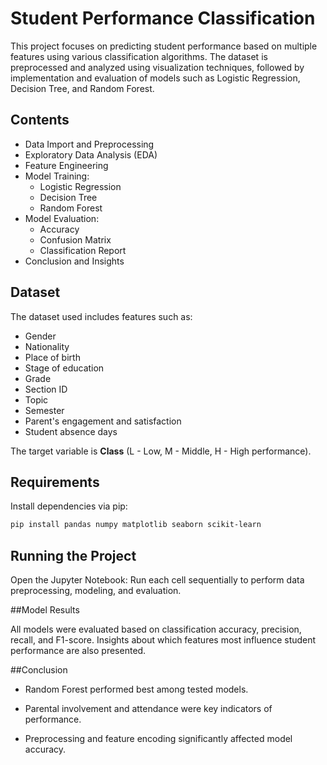 # Student Performance Classification

This project focuses on predicting student performance based on multiple features using various classification algorithms. The dataset is preprocessed and analyzed using visualization techniques, followed by implementation and evaluation of models such as Logistic Regression, Decision Tree, and Random Forest.

## Contents

- Data Import and Preprocessing
- Exploratory Data Analysis (EDA)
- Feature Engineering
- Model Training:
  - Logistic Regression
  - Decision Tree
  - Random Forest
- Model Evaluation:
  - Accuracy
  - Confusion Matrix
  - Classification Report
- Conclusion and Insights

## Dataset

The dataset used includes features such as:

- Gender
- Nationality
- Place of birth
- Stage of education
- Grade
- Section ID
- Topic
- Semester
- Parent's engagement and satisfaction
- Student absence days

The target variable is **Class** (L - Low, M - Middle, H - High performance).

## Requirements

Install dependencies via pip:

```bash
pip install pandas numpy matplotlib seaborn scikit-learn
```
## Running the Project
Open the Jupyter Notebook:
Run each cell sequentially to perform data preprocessing, modeling, and evaluation.

##Model Results

All models were evaluated based on classification accuracy, precision, recall, and F1-score. Insights about which features most influence student performance are also presented.

##Conclusion

   - Random Forest performed best among tested models.

   - Parental involvement and attendance were key indicators of performance.

   - Preprocessing and feature encoding significantly affected model accuracy.
